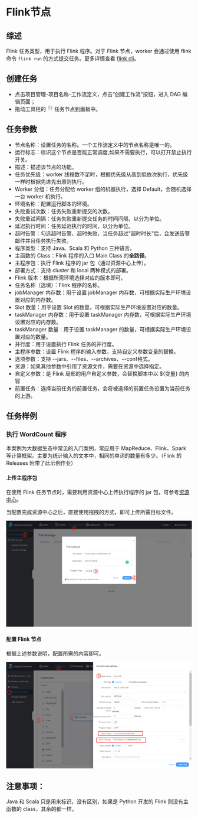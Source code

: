 # Flink节点

## 综述

Flink 任务类型，用于执行 Flink 程序。对于 Flink 节点，worker 会通过使用 flink 命令 `flink run` 的方式提交任务。更多详情查看 [flink cli](https://nightlies.apache.org/flink/flink-docs-release-1.14/docs/deployment/cli/)。

## 创建任务

-    点击项目管理-项目名称-工作流定义，点击“创建工作流”按钮，进入 DAG 编辑页面；
-    拖动工具栏的 <img src="/img/tasks/icons/flink.png" width="15"/> 任务节点到画板中。

## 任务参数

-    节点名称：设置任务的名称。一个工作流定义中的节点名称是唯一的。
-    运行标志：标识这个节点是否能正常调度,如果不需要执行，可以打开禁止执行开关。
-    描述：描述该节点的功能。
-    任务优先级：worker 线程数不足时，根据优先级从高到低依次执行，优先级一样时根据先进先出原则执行。
-    Worker 分组：任务分配给 worker 组的机器执行，选择 Default，会随机选择一台 worker 机执行。
-    环境名称：配置运行脚本的环境。
-    失败重试次数：任务失败重新提交的次数。
-    失败重试间隔：任务失败重新提交任务的时间间隔，以分为单位。
-    延迟执行时间：任务延迟执行的时间，以分为单位。
-    超时告警：勾选超时告警、超时失败，当任务超过"超时时长"后，会发送告警邮件并且任务执行失败。
-    程序类型：支持 Java、Scala 和 Python 三种语言。
-    主函数的 Class：Flink 程序的入口 Main Class 的**全路径**。
-    主程序包：执行 Flink 程序的 jar 包（通过资源中心上传）。
-    部署方式：支持 cluster 和 local 两种模式的部署。
-    Flink 版本：根据所需环境选择对应的版本即可。
-    任务名称（选填）：Flink 程序的名称。
-    jobManager 内存数：用于设置 jobManager 内存数，可根据实际生产环境设置对应的内存数。
-    Slot 数量：用于设置 Slot 的数量，可根据实际生产环境设置对应的数量。
-    taskManager 内存数：用于设置 taskManager 内存数，可根据实际生产环境设置对应的内存数。
-    taskManager 数量：用于设置 taskManager 的数量，可根据实际生产环境设置对应的数量。
-    并行度：用于设置执行 Flink 任务的并行度。
-    主程序参数：设置 Flink 程序的输入参数，支持自定义参数变量的替换。
-    选项参数：支持 --jars、--files、--archives、--conf格式。
-    资源：如果其他参数中引用了资源文件，需要在资源中选择指定。
-    自定义参数：是 Flink 局部的用户自定义参数，会替换脚本中以 ${变量} 的内容
-    前置任务：选择当前任务的前置任务，会将被选择的前置任务设置为当前任务的上游。

## 任务样例

### 执行 WordCount 程序

本案例为大数据生态中常见的入门案例，常应用于 MapReduce、Flink、Spark 等计算框架。主要为统计输入的文本中，相同的单词的数量有多少。（Flink 的 Releases 附带了此示例作业）

####  上传主程序包

在使用 Flink 任务节点时，需要利用资源中心上传执行程序的 jar 包，可参考[资源中心](../resource.md)。

当配置完成资源中心之后，直接使用拖拽的方式，即可上传所需目标文件。

![resource_upload](/img/tasks/demo/upload_flink.png)

#### 配置 Flink 节点

根据上述参数说明，配置所需的内容即可。

![demo-mr-simple](/img/tasks/demo/flink_task.png)

## 注意事项：

Java 和 Scala 只是用来标识，没有区别，如果是 Python 开发的 Flink 则没有主函数的 class，其余的都一样。
